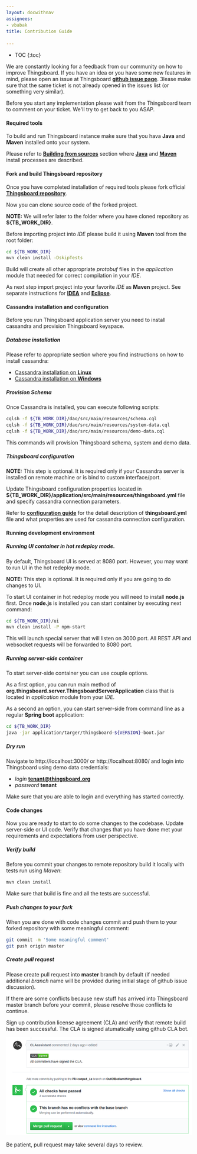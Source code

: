 ```yaml
---
layout: docwithnav
assignees:
- vbabak
title: Contribution Guide

---
```


* TOC
{:toc}

We are constantly looking for a feedback from our community on how to improve Thingsboard.
If you have an idea or you have some new features in mind, please open an issue at Thingsboard [**github issue page**](https://github.com/thingsboard/thingsboard/issues).
Зlease make sure that the same ticket is not already opened in the issues list (or something very similar).

Before you start any implementation please wait from the Thingsboard team to comment on your ticket. We'll try to get back to you ASAP.

#### Required tools

To build and run Thingsboard instance make sure that you hava **Java** and **Maven** installed onto your system.

Please refer to [**Building from sources**](/docs/user-guide/install/building-from-source) section where [**Java**](/docs/user-guide/install/building-from-source/#java) and [**Maven**](/docs/user-guide/install/building-from-source/#maven) install processes are described.

#### Fork and build Thingsboard repository

Once you have completed installation of required tools please fork official [**Thingsboard repository**](https://github.com/thingsboard/thingsboard).

Now you can clone source code of the forked project. 

**NOTE:** We will refer later to the folder where you have cloned repository as **${TB_WORK_DIR}**.

Before importing project into *IDE* please build it using **Maven** tool from the root folder:

```bash
cd ${TB_WORK_DIR}
mvn clean install -DskipTests
```

Build will create all other appropriate *protobuf* files in the *application* module that needed for correct compilation in your *IDE*.

As next step import project into your favorite *IDE* as **Maven** project. 
See separate instructions for [**IDEA**](https://www.jetbrains.com/help/idea/2016.3/importing-project-from-maven-model.html) and [**Eclipse**](http://javapapers.com/java/import-maven-project-into-eclipse/).   

#### Cassandra installation and configuration

Before you run Thingsboard application server you need to install cassandra and provision Thingsboard keyspace.

##### Database installation

Please refer to appropriate section where you find instructions on how to install cassandra:

 - [Cassandra installation on **Linux**](/docs/user-guide/install/linux/#cassandra)
 - [Cassandra installation on **Windows**](/docs/user-guide/install/windows/#cassandra)

##### Provision Schema

Once Cassandra is installed, you can execute following scripts:

```bash
cqlsh -f ${TB_WORK_DIR}/dao/src/main/resources/schema.cql
cqlsh -f ${TB_WORK_DIR}/dao/src/main/resources/system-data.cql
cqlsh -f ${TB_WORK_DIR}/dao/src/main/resources/demo-data.cql
```

This commands will provision Thingsboard schema, system and demo data.

##### Thingsboard configuration

**NOTE:** This step is optional. It is required only if your Cassandra server is installed on remote machine or is bind to custom interface/port.

Update Thingsboard configuration properties located in 
**${TB_WORK_DIR}/application/src/main/resources/thingsboard.yml** file and specify cassandra connection parameters.

Refer to [**configuration guide**](/docs/user-guide/install/config/) for the detail description of **thingsboard.yml** file and what properties are used for cassandra connection configuration.

#### Running development environment

##### Running UI container in hot redeploy mode.

By default, Thingsboard UI is served at 8080 port. However, you may want to run UI in the hot redeploy mode.

**NOTE:** This step is optional. It is required only if you are going to do changes to UI.
 
To start UI container in hot redeploy mode you will need to install **node.js** first. Once **node.js** is installed you can start container by executing next command:

```bash
cd ${TB_WORK_DIR}/ui
mvn clean install -P npm-start
```

This will launch special server that will listen on 3000 port. All REST API and websocket requests will be forwarded to 8080 port.

##### Running server-side container

To start server-side container you can use couple options.

As a first option, you can run main method of **org.thingsboard.server.ThingsboardServerApplication** class that is located in *application* module from your *IDE*.

As a second an option, you can start server-side from command line as a regular **Spring boot** application:

```bash
cd ${TB_WORK_DIR}
java -jar application/targer/thingsboard-${VERSION}-boot.jar
```

##### Dry run

Navigate to http://localhost:3000/ or http://localhost:8080/ and login into Thingsboard using demo data credentials:

 - *login* **tenant@thingsboard.org**
 - *password* **tenant**

Make sure that you are able to login and everything has started correctly.

#### Code changes

Now you are ready to start to do some changes to the codebase.
Update server-side or UI code.
Verify that changes that you have done met your requirements and expectations from user perspective.

##### Verify build

Before you commit your changes to remote repository build it locally with tests run using *Maven*:

```bash
mvn clean install
```

Make sure that build is fine and all the tests are successful.

##### Push changes to your fork

When you are done with code changes commit and push them to your forked repository with some meaningful comment:

```bash
git commit -m 'Some meaningful comment'
git push origin master
```

##### Create pull request

Please create pull request into **master** branch by default (if needed additional *branch* name will be provided during initial stage of github issue discussion).

If there are some conflicts because new stuff has arrived into Thingsboard master branch before your commit, please resolve those conflicts to continue.

Sign up contribution license agreement (CLA) and verify that remote build has been successful. The CLA is signed atumatically using github CLA bot.
 
 ![image](/images/user-guide/pr_cla.png)

Be patient, pull request may take several days to review.


